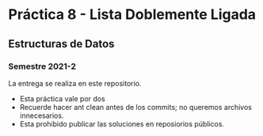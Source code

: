 # Práctica 8 - Lista Doblemente Ligada

## Estructuras de Datos
### Semestre 2021-2

La entrega se realiza en este repositorio.

- Esta práctica vale por dos
- Recuerde hacer ant clean antes de los commits; no queremos archivos innecesarios.
- Esta prohibido publicar las soluciones en reposiorios públicos.
